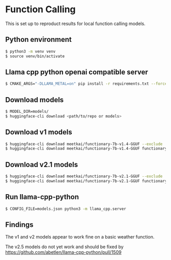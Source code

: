 # Function Calling

This is set up to reproduct results for local function calling models.

## Python environment

```bash
$ python3 -m venv venv
$ source venv/bin/activate
```

## Llama cpp python openai compatible server

```bash
$ CMAKE_ARGS="-DLLAMA_METAL=on" pip install -r requirements.txt --force-reinstall --upgrade --no-cache-dir
```

## Download models

```bash
$ MODEL_DIR=models/
$ huggingface-cli download <path/to/repo or models>
```

## Download v1 models

```bash
$ huggingface-cli download meetkai/functionary-7b-v1.4-GGUF --exclude '*gguf' --local-dir=${MODEL_DIR}/functionary-7b-v1.4 
$ huggingface-cli download meetkai/functionary-7b-v1.4-GGUF functionary-7b-v1.4.q4_0.gguf --local-dir=${MODEL_DIR}/functionary-7b-v1.4 
```

## Download v2.1 models

```bash
$ huggingface-cli download meetkai/functionary-7b-v2.1-GGUF --exclude '*gguf' --local-dir=${MODEL_DIR}/functionary-7b-v2.1
$ huggingface-cli download meetkai/functionary-7b-v2.1-GGUF functionary-7b-v2.1.q4_0.gguf --local-dir=${MODEL_DIR}/functionary-7b-v2.1
```

## Run llama-cpp-python

```bash
$ CONFIG_FILE=models.json python3 -m llama_cpp.server
```

## Findings

The v1 and v2 models appear to work fine on a basic weather function.

The v2.5 models do not yet work and should be fixed by https://github.com/abetlen/llama-cpp-python/pull/1509
